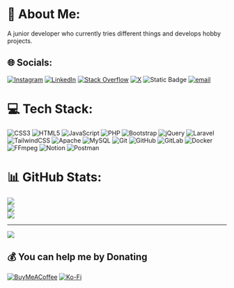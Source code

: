 # 💫 About Me:
A junior developer who currently tries different things and develops hobby projects.

## 🌐 Socials:
[![Instagram](https://img.shields.io/badge/Instagram-%23E4405F.svg?logo=Instagram&logoColor=white)](https://instagram.com/hakanc.t)
[![LinkedIn](https://img.shields.io/badge/LinkedIn-%230077B5.svg?logo=linkedin&logoColor=white)](https://linkedin.com/in/hakancantonoglu)
[![Stack Overflow](https://img.shields.io/badge/-Stackoverflow-FE7A16?logo=stack-overflow&logoColor=white)](https://stackoverflow.com/users/21246858)
[![X](https://img.shields.io/badge/X-black.svg?logo=X&logoColor=white)](https://x.com/hakanct55)
![Static Badge](https://img.shields.io/badge/gitlab-orange?style=flat&logo=gitlab&logoColor=white&link=https%3A%2F%2Fgitlab.com%2Fhakanct)
[![email](https://img.shields.io/badge/Email-D14836?logo=gmail&logoColor=white)](mailto:tonoglu.hakancan@gmail.com)

# 💻 Tech Stack:
![CSS3](https://img.shields.io/badge/css-%231572B6.svg?style=flat&logo=css&logoColor=white)
![HTML5](https://img.shields.io/badge/html5-%23E34F26.svg?style=flat&logo=html5&logoColor=white)
![JavaScript](https://img.shields.io/badge/javascript-yellow?style=flat&logo=javascript&logoColor=white)
![PHP](https://img.shields.io/badge/php-%23777BB4.svg?style=flat&logo=php&logoColor=white)
![Bootstrap](https://img.shields.io/badge/bootstrap-%238511FA.svg?style=flat&logo=bootstrap&logoColor=white)
![jQuery](https://img.shields.io/badge/jquery-%230769AD.svg?style=flat&logo=jquery&logoColor=white)
![Laravel](https://img.shields.io/badge/laravel-%23FF2D20.svg?style=flat&logo=laravel&logoColor=white)
![TailwindCSS](https://img.shields.io/badge/tailwindcss-%2338B2AC.svg?style=flat&logo=tailwind-css&logoColor=white)
![Apache](https://img.shields.io/badge/apache-%23D42029.svg?style=flat&logo=apache&logoColor=white)
![MySQL](https://img.shields.io/badge/mysql-4479A1.svg?style=flat&logo=mysql&logoColor=white)
![Git](https://img.shields.io/badge/git-%23F05033.svg?style=flat&logo=git&logoColor=white)
![GitHub](https://img.shields.io/badge/github-black?style=flat&logo=github&logoColor=white&link=https%3A%2F%2Fgithub.com%2Fhakanct)
![GitLab](https://img.shields.io/badge/gitlab-orange?style=flat&logo=gitlab&logoColor=white&link=https%3A%2F%2Fgitlab.com%2Fhakanct)
![Docker](https://img.shields.io/badge/docker-%230db7ed.svg?style=flat&logo=docker&logoColor=white)
![FFmpeg](https://shields.io/badge/FFmpeg-%23171717.svg?logo=ffmpeg&style=flat&labelColor=171717&logoColor=5cb85c)
![Notion](https://img.shields.io/badge/Notion-%23000000.svg?style=flat&logo=notion&logoColor=white)
![Postman](https://img.shields.io/badge/Postman-FF6C37?style=flat&logo=postman&logoColor=white)
<!--![C](https://img.shields.io/badge/c-%2300599C.svg?style=flat&logo=c&logoColor=white)
![C#](https://img.shields.io/badge/c%23-%23239120.svg?style=flat&logo=csharp&logoColor=white)
![C++](https://img.shields.io/badge/c++-%2300599C.svg?style=flat&logo=c%2B%2B&logoColor=white)-->
<!--![Python](https://img.shields.io/badge/python-3670A0?style=flat&logo=python&logoColor=ffdd54)
![.Net](https://img.shields.io/badge/.NET-5C2D91?style=flat&logo=.net&logoColor=white)
![Alpine.js](https://img.shields.io/badge/alpinejs-white.svg?style=flat&logo=alpinedotjs&logoColor=%238BC0D0)-->
<!--![Flutter](https://img.shields.io/badge/Flutter-%2302569B.svg?style=flat&logo=Flutter&logoColor=white)-->
<!--![NPM](https://img.shields.io/badge/NPM-%23CB3837.svg?style=flat&logo=npm&logoColor=white)
![NodeJS](https://img.shields.io/badge/node.js-6DA55F?style=flat&logo=node.js&logoColor=white)
![Symfony](https://img.shields.io/badge/symfony-%23000000.svg?style=flat&logo=symfony&logoColor=white)-->

# 📊 GitHub Stats:
![](https://github-readme-stats.vercel.app/api?username=hakanct&theme=transparent&hide_border=true&include_all_commits=true&count_private=false)<br/>
![](https://nirzak-streak-stats.vercel.app/?user=hakanct&theme=transparent&hide_border=true)<br/>
![](https://github-readme-stats.vercel.app/api/top-langs/?username=hakanct&theme=transparent&hide_border=true&include_all_commits=true&count_private=false&layout=compact)

<!-- ### 🔝 Top Contributed Repo
![](https://github-contributor-stats.vercel.app/api?username=hakanct&limit=5&theme=transparent&combine_all_yearly_contributions=true)
-->

---
[![](https://visitcount.itsvg.in/api?id=hakanct&icon=0&color=1)](https://visitcount.itsvg.in)

  ## 💰 You can help me by Donating
  [![BuyMeACoffee](https://img.shields.io/badge/Buy%20Me%20a%20Coffee-ffdd00?style=for-the-badge&logo=buy-me-a-coffee&logoColor=black)](https://coff.ee/hakanct)
  [![Ko-Fi](https://img.shields.io/badge/Ko--fi-F16061?style=for-the-badge&logo=ko-fi&logoColor=white)](https://ko-fi.com/hakanct) 

  
<!-- Proudly created with GPRM ( https://gprm.itsvg.in ) -->
